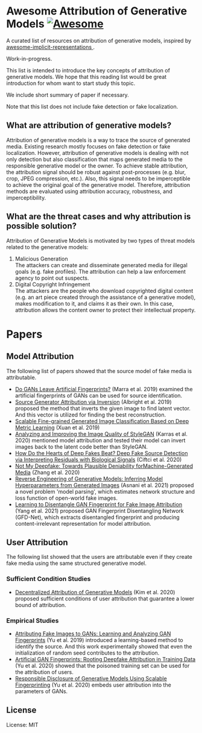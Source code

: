 # Awesome Attribution of Generative Models [![Awesome](https://cdn.rawgit.com/sindresorhus/awesome/d7305f38d29fed78fa85652e3a63e154dd8e8829/media/badge.svg)](https://github.com/sindresorhus/awesome)
A curated list of resources on attribution of generative models, inspired by [
awesome-implicit-representations ](https://github.com/vsitzmann/awesome-implicit-representations).

Work-in-progress.

This list is intended to introduce the key concepts of attribution of generative models.
We hope that this reading list would be great introduction for whom want to start study this topic. 

We include short summary of paper if necessary.

Note that this list does not include fake detection or fake localization.

## What are attribution of generative models?
Attribution of generative models is a way to trace the source of generated media. 
Existing research mostly focuses on fake detection or fake localization. 
However, attribution of generative models is dealing with not only detection but also classification that maps generated media to the responsible generative model or the owner. 
To achieve stable attribution, the attribution signal should be robust against post-processes (e.g. blur, crop, JPEG compression, etc.). 
Also, this signal needs to be imperceptible to achieve the original goal of the generative model. 
Therefore, attribution methods are evaluated using attribution accuracy, robustness, and imperceptibility.


## What are the threat cases and why attribution is possible solution?
Attribution of Generative Models is motivated by two types of threat models related to the generative models:
1. Malicious Generation <br />
The attackers can create and disseminate generated media for illegal goals (e.g. fake profiles). 
The attribution can help a law enforcement agency to point out suspects.
2. Digital Copyright Infringement <br />
The attackers are the people who download copyrighted digital content (e.g. an art piece created through the assistance of a generative model), makes modification to it, and claims it as their own.
In this case, attribution allows the content owner to protect their intellectual property. 


# Papers
## Model Attribution
The following list of papers showed that the source model of fake media is attributable.
* [Do GANs Leave Artificial Fingerprints?](https://ieeexplore.ieee.org/abstract/document/8695364?casa_token=yTB5X886HvQAAAAA:nIAEKBNZrL07aqIRb6Dml0BHbS-NBSAKiLpn8xzk2YURs0kA2VwE_DkyaadMXRYJkfgssEus) (Marra et al. 2019) examined the artificial fingerprints of GANs can be used for source identification.
* [Source Generator Attribution via Inversion](https://openaccess.thecvf.com/content_CVPRW_2019/papers/Media%20Forensics/Albright_Source_Generator_Attribution_via_Inversion_CVPRW_2019_paper.pdf) (Albright et al. 2019) proposed the method that inverts the given image to find latent vector. 
And this vector is utilized for finding the best reconstruction.
* [Scalable Fine-grained Generated Image Classification Based on Deep Metric Learning](https://arxiv.org/abs/1912.11082) (Xuan et al. 2019)
* [Analyzing and Improving the Image Quality of StyleGAN](https://openaccess.thecvf.com/content_CVPR_2020/papers/Karras_Analyzing_and_Improving_the_Image_Quality_of_StyleGAN_CVPR_2020_paper.pdf) (Karras et al. 2020) mentioned model attribution and tested their model can invert images back to the latent code better than StyleGAN.
* [How Do the Hearts of Deep Fakes Beat? Deep Fake Source Detection via Interpreting Residuals with Biological Signals](https://arxiv.org/abs/2008.11363) (Ciftci et al. 2020)
* [Not My Deepfake: Towards Plausible Deniability forMachine-Generated Media](https://arxiv.org/abs/2008.09194) (Zhang et al. 2020)
* [Reverse Engineering of Generative Models: Inferring Model Hyperparameters from Generated Images](https://arxiv.org/abs/2106.07873) (Asnani et al. 2021) proposed a novel problem 'model parsing', which estimates network structure and loss function of open-world fake images. 
* [Learning to Disentangle GAN Fingerprint for Fake Image Attribution](https://arxiv.org/abs/2106.08749) (Yang et al. 2021) proposed GAN Fingerprint Disentangling Network (GFD-Net), which extracts disentangled fingerprint and producing content-irrelevant representation for model attribution. 
## User Attribution 
The following list showed that the users are attributable even if they create fake media using the same structured generative model.
### Sufficient Condition Studies
* [Decentralized Attribution of Generative Models](https://arxiv.org/abs/2010.13974) (Kim et al. 2020) proposed sufficient conditions of user attribution that guarantee a lower bound of attribution.

### Empirical Studies
* [Attributing Fake Images to GANs: Learning and Analyzing GAN Fingerprints](https://openaccess.thecvf.com/content_ICCV_2019/html/Yu_Attributing_Fake_Images_to_GANs_Learning_and_Analyzing_GAN_Fingerprints_ICCV_2019_paper.html) (Yu et al. 2019) introduced a learning-based method to identify the source.
And this work experimentally showed that even the initialization of random seed contributes to the attribution.
* [Artificial GAN Fingerprints: Rooting Deepfake Attribution in Training Data](https://arxiv.org/abs/2007.08457) (Yu et al. 2020) showed that the poisoned training set can be used for the attribution of users.
* [Responsible Disclosure of Generative Models Using Scalable Fingerprinting](https://arxiv.org/abs/2012.08726) (Yu et al. 2020) embeds user attribution into the parameters of GANs. 



## License
License: MIT

